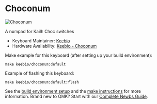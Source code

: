 # Choconum

![Choconum](https://cdn.shopify.com/s/files/1/1851/5125/products/image_ac483e26-c47b-4939-904f-41ad8de28210_1024x1024@2x.jpg?v=1586055933)

A numpad for Kailh Choc switches

* Keyboard Maintainer: [Keebio](https://github.com/yourusername)
* Hardware Availability: [Keebio - Choconum](https://keeb.io/products/choconum-kailh-choc-numpad)

Make example for this keyboard (after setting up your build environment):

    make keebio/choconum:default

Example of flashing this keyboard:

    make keebio/choconum:default:flash

See the [build environment setup](https://docs.qmk.fm/#/getting_started_build_tools) and the [make instructions](https://docs.qmk.fm/#/getting_started_make_guide) for more information. Brand new to QMK? Start with our [Complete Newbs Guide](https://docs.qmk.fm/#/newbs).
